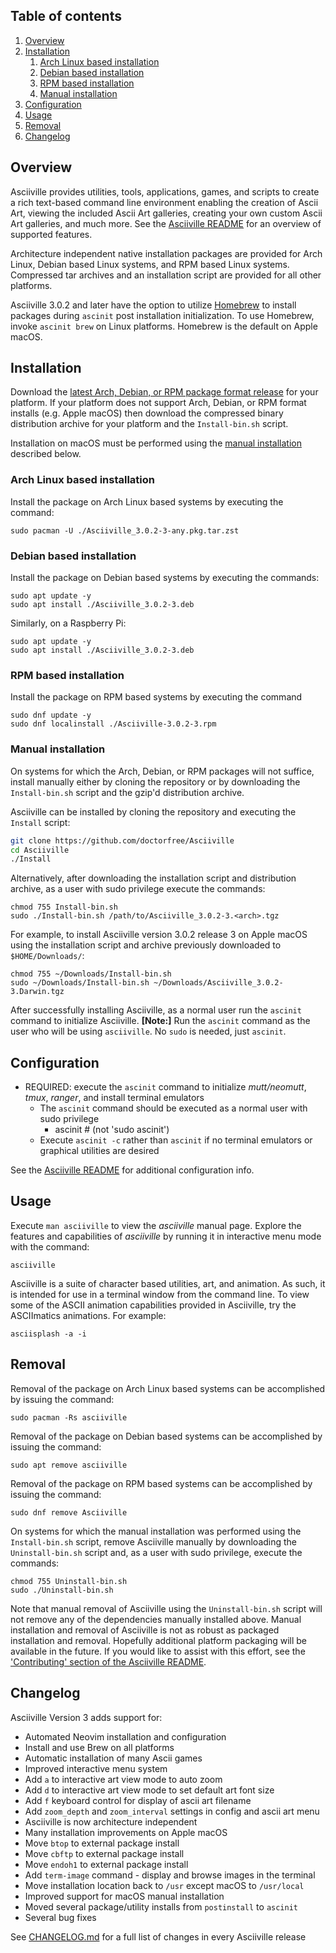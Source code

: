 ## Table of contents

1. [Overview](#overview)
1. [Installation](#installation)
   1. [Arch Linux based installation](#arch-linux-based-installation)
   1. [Debian based installation](#debian-based-installation)
   1. [RPM based installation](#rpm-based-installation)
   1. [Manual installation](#manual-installation)
1. [Configuration](#configuration)
1. [Usage](#usage)
1. [Removal](#removal)
1. [Changelog](#changelog)

## Overview

Asciiville provides utilities, tools, applications, games, and scripts to create a rich text-based command line environment enabling the creation of Ascii Art, viewing the included Ascii Art galleries, creating your own custom Ascii Art galleries, and much more. See the [Asciiville README](https://github.com/doctorfree/Asciiville#readme) for an overview of supported features.

Architecture independent native installation packages are provided for Arch Linux, Debian based Linux systems, and RPM based Linux systems. Compressed tar archives and an installation script are provided for all other platforms.

Asciiville 3.0.2 and later have the option to utilize [Homebrew](https://brew.sh) to install packages during `ascinit` post installation initialization. To use Homebrew, invoke `ascinit brew` on Linux platforms. Homebrew is the default on Apple macOS.

## Installation

Download the [latest Arch, Debian, or RPM package format release](https://github.com/doctorfree/Asciiville/releases) for your platform. If your platform does not support Arch, Debian, or RPM format installs (e.g. Apple macOS) then download the compressed binary distribution archive for your platform and the `Install-bin.sh` script.

Installation on macOS must be performed using the [manual installation](#manual-installation) described below.

### Arch Linux based installation

Install the package on Arch Linux based systems by executing the command:

```shell
sudo pacman -U ./Asciiville_3.0.2-3-any.pkg.tar.zst
```

### Debian based installation

Install the package on Debian based systems by executing the commands:

```shell
sudo apt update -y
sudo apt install ./Asciiville_3.0.2-3.deb
```

Similarly, on a Raspberry Pi:

```shell
sudo apt update -y
sudo apt install ./Asciiville_3.0.2-3.deb
```

### RPM based installation

Install the package on RPM based systems by executing the command

```shell
sudo dnf update -y
sudo dnf localinstall ./Asciiville-3.0.2-3.rpm
```

### Manual installation

On systems for which the Arch, Debian, or RPM packages will not suffice, install manually either by cloning the repository or by downloading the `Install-bin.sh` script and the gzip'd distribution archive.

Asciiville can be installed by cloning the repository and executing the `Install` script:

```bash
git clone https://github.com/doctorfree/Asciiville
cd Asciiville
./Install
```

Alternatively, after downloading the installation script and distribution archive, as a user with sudo privilege execute the commands:

```shell
chmod 755 Install-bin.sh
sudo ./Install-bin.sh /path/to/Asciiville_3.0.2-3.<arch>.tgz
```

For example, to install Asciiville version 3.0.2 release 3 on Apple macOS using the installation script and archive previously downloaded to `$HOME/Downloads/`:

```shell
chmod 755 ~/Downloads/Install-bin.sh
sudo ~/Downloads/Install-bin.sh ~/Downloads/Asciiville_3.0.2-3.Darwin.tgz
```

After successfully installing Asciiville, as a normal user run the `ascinit` command to initialize Asciiville. **[Note:]** Run the `ascinit` command as the user who will be using `asciiville`. No `sudo` is needed, just `ascinit`.

## Configuration

- REQUIRED: execute the `ascinit` command to initialize _mutt/neomutt_, _tmux_, _ranger_, and install terminal emulators
  - The `ascinit` command should be executed as a normal user with sudo privilege
    - ascinit # (not 'sudo ascinit')
  - Execute `ascinit -c` rather than `ascinit` if no terminal emulators or graphical utilities are desired

See the [Asciiville README](https://github.com/doctorfree/Asciiville#readme) for additional configuration info.

## Usage

Execute `man asciiville` to view the _asciiville_ manual page. Explore the features and capabilities of _asciiville_ by running it in interactive menu mode with the command:

```console
asciiville
```

Asciiville is a suite of character based utilities, art, and animation. As such, it is intended for use in a terminal window from the command line. To view some of the ASCII animation capabilities provided in Asciiville, try the ASCIImatics animations. For example:

```console
asciisplash -a -i
```

## Removal

Removal of the package on Arch Linux based systems can be accomplished by issuing the command:

```shell
sudo pacman -Rs asciiville
```

Removal of the package on Debian based systems can be accomplished by issuing the command:

```shell
sudo apt remove asciiville
```

Removal of the package on RPM based systems can be accomplished by issuing the command:

```shell
sudo dnf remove Asciiville
```

On systems for which the manual installation was performed using the `Install-bin.sh` script, remove Asciiville manually by downloading the `Uninstall-bin.sh` script and, as a user with sudo privilege, execute the commands:

```shell
chmod 755 Uninstall-bin.sh
sudo ./Uninstall-bin.sh
```

Note that manual removal of Asciiville using the `Uninstall-bin.sh` script will not remove any of the dependencies manually installed above. Manual installation and removal of Asciiville is not as robust as packaged installation and removal. Hopefully additional platform packaging will be available in the future. If you would like to assist with this effort, see the ['Contributing' section of the Asciiville README](https://github.com/doctorfree/Asciiville#contributing).

## Changelog

Asciiville Version 3 adds support for:

- Automated Neovim installation and configuration
- Install and use Brew on all platforms
- Automatic installation of many Ascii games
- Improved interactive menu system
- Add `a` to interactive art view mode to auto zoom
- Add `d` to interactive art view mode to set default art font size
- Add `f` keyboard control for display of ascii art filename
- Add `zoom_depth` and `zoom_interval` settings in config and ascii art menu
- Asciiville is now architecture independent
- Many installation improvements on Apple macOS
- Move `btop` to external package install
- Move `cbftp` to external package install
- Move `endoh1` to external package install
- Add `term-image` command - display and browse images in the terminal
- Move installation location back to `/usr` except macOS to `/usr/local`
- Improved support for macOS manual installation
- Moved several package/utility installs from `postinstall` to `ascinit`
- Several bug fixes

See [CHANGELOG.md](https://github.com/doctorfree/Asciiville/blob/master/CHANGELOG.md) for a full list of changes in every Asciiville release
